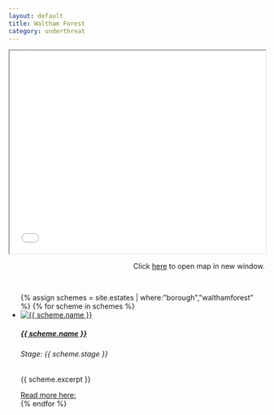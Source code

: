 ```yaml
---
layout: default
title: Waltham Forest 
category: underthreat
---
```

<div class="col">
<div class="embed-responsive embed-responsive-16by9">
<iframe src="{{ site.baseurl }}/underthreat/walthamforestmap.html" width="100%" height="400px"></iframe>
</div>
<p align="right">Click <a href="{{ site.baseurl }}/underthreat/walthamforestmap.html">here</a> to open map in new window.</p>
</div>
<br>

<div class="col">
              <ul class="row list-unstyled justify-content-center">
{% assign schemes = site.estates | where:"borough","walthamforest" %}
  {% for scheme in schemes %}
                <li class="col-5" data-aos="fade-up">
                  <div class="card card-sm">
                    <a href="{{ scheme.url }}">
                      <img class="card-img-top" src="{{ scheme.images.first.image_path }}" alt="{{ scheme.name }}">
                    </a>
		    <div class="card-body">
                      <a href="{{ scheme.url }}">
                      <h5 class="card-title">{{ scheme.name }}</h5>
		      </a>
		      <h6 class="card-subtitle mb-2 {% if scheme.stage == 'Preparation' %}text-warning{% elsif scheme.stage == 'Implementation' %}text-danger{% elsif scheme.stage == 'Proposal' %}text-success{% endif %}">Stage: {{ scheme.stage }}</h6>
		      <p class="card-text">{{ scheme.excerpt }}</p>
                      <a target="_blank" href="{{ scheme.url }}" data-toggle="tooltip" data-placement="top" title="Open in new tab">Read more here: <i class="icon-popup"></i></a>
                  </div>
                  </div>
                </li>
{% endfor %}
              </ul>
</div>
